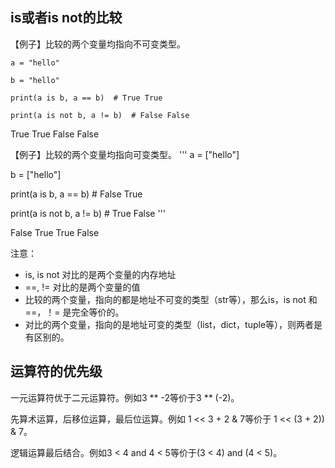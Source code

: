 
## is或者is not的比较
【例子】比较的两个变量均指向不可变类型。
```
a = "hello"

b = "hello"

print(a is b, a == b)  # True True

print(a is not b, a != b)  # False False
```

True True
False False


【例子】比较的两个变量均指向可变类型。
'''
a = ["hello"]

b = ["hello"]

print(a is b, a == b)  # False True

print(a is not b, a != b)  # True False
'''

False True
True False

注意：

- is, is not 对比的是两个变量的内存地址
- ==, != 对比的是两个变量的值
- 比较的两个变量，指向的都是地址不可变的类型（str等），那么is，is not 和 ==，！= 是完全等价的。
- 对比的两个变量，指向的是地址可变的类型（list，dict，tuple等），则两者是有区别的。


## 运算符的优先级

一元运算符优于二元运算符。例如3 ** -2等价于3 ** (-2)。

先算术运算，后移位运算，最后位运算。例如 1 << 3 + 2 & 7等价于 1 << (3 + 2)) & 7。

逻辑运算最后结合。例如3 < 4 and 4 < 5等价于(3 < 4) and (4 < 5)。


